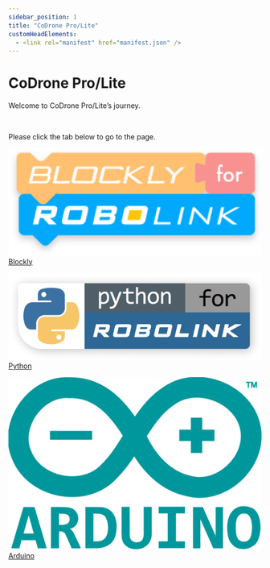 ```yaml
---
sidebar_position: 1
title: "CoDrone Pro/Lite"
customHeadElements:
  - <link rel="manifest" href="manifest.json" />
---
```

<div className='docs_title'>
  <h1>CoDrone Pro/Lite</h1>
</div>

<div className='level1_body'>

Welcome to CoDrone Pro/Lite’s journey. 

<br />

Please click the tab below to go to the page.   

<div className='level_image_column'>

  [![blockly](/img/CDPL/Blockly-logo.png)](/docs/CoDronePro_Lite/Blockly/)
  [Blockly](/docs/CoDronePro_Lite/Blockly/)

  [![python](/img/CDPL/Python-logo.png)](/docs/CoDronePro_Lite/Python/)
  [Python](/docs/CoDronePro_Lite/Python/)

  [![arduino](/img/CDPL/Arduino_Logo.svg)](/docs/CoDronePro_Lite/Arduino/)
  [Arduino](/docs/CoDronePro_Lite/Arduino/)


</div>

<div id='blank'></div>

</div>